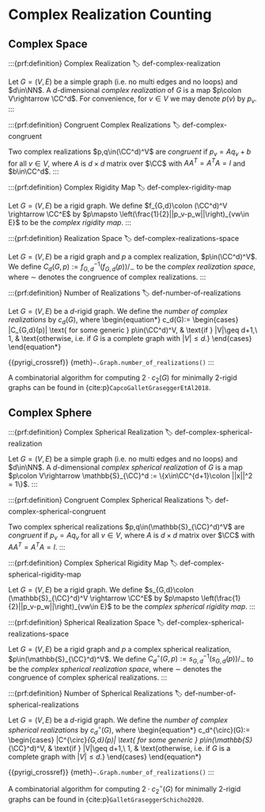 # Complex Realization Counting

## Complex Space

:::{prf:definition} Complex Realization
:label: def-complex-realization

Let $G=(V,E)$ be a simple graph (i.e. no multi edges and no loops) and $d\in\NN$.
A $d$-dimensional _complex realization_ of $G$ is a map $p\colon V\rightarrow \CC^d$.
For convenience, for $v \in V$ we may denote $p(v)$ by $p_v$.
:::

:::{prf:definition} Congruent Complex Realizations
:label: def-complex-congruent

Two complex realizations $p,q\in(\CC^d)^V$ are _congruent_ if $p_v = A q_v + b$ for all $v\in V$, where $A$ is $d\times d$ matrix over $\CC$ with $AA^T=A^TA=I$ and $b\in\CC^d$.
:::

:::{prf:definition} Complex Rigidity Map
:label: def-complex-rigidity-map

Let $G=(V,E)$ be a rigid graph.
We define $f_{G,d}\colon (\CC^d)^V \rightarrow \CC^E$ by $p\mapsto \left(\frac{1}{2}||p_v-p_w||\right)_{vw\in E}$ to be the _complex rigidity map_.
:::

:::{prf:definition} Realization Space
:label: def-complex-realizations-space

Let $G=(V,E)$ be a rigid graph and $p$ a complex realization, $p\in(\CC^d)^V$.
We define $C_d(G,p):=f^{-1}_{G,d}(f_{G,d}(p))/_\sim$ to be the _complex realization space_, where $\sim$ denotes the congruence of complex realizations.
:::

:::{prf:definition} Number of Realizations
:label: def-number-of-realizations

Let $G=(V,E)$ be a $d$-rigid graph.
We define the _number of complex realizations_ by $c_d(G)$, where
\begin{equation*}
    c_d(G):=
    \begin{cases}
        |C_{G,d}(p)| \text{ for some generic } p\in(\CC^d)^V, & \text{if } |V|\geq d+1,\\
        1, & \text{otherwise, i.e. if $G$ is a complete graph with $|V|\leq d$.}
    \end{cases}
\end{equation*}

{{pyrigi_crossref}} {meth}`~.Graph.number_of_realizations()`
:::

A combinatorial algorithm for computing $2\cdot c_2(G)$ for minimally $2$-rigid graphs can be found in {cite:p}`CapcoGalletGraseggerEtAl2018`.

## Complex Sphere

:::{prf:definition} Complex Spherical Realization
:label: def-complex-spherical-realization

Let $G=(V,E)$ be a simple graph (i.e. no multi edges and no loops) and $d\in\NN$.
A $d$-dimensional _complex spherical realization_ of $G$ is a map $p\colon V\rightarrow \mathbb{S}_{\CC}^d := \{x\in\CC^{d+1}\colon ||x||^2 = 1\}$.
:::

:::{prf:definition} Congruent Complex Spherical Realizations
:label: def-complex-spherical-congruent

Two complex spherical realizations $p,q\in(\mathbb{S}_{\CC}^d)^V$ are _congruent_ if $p_v = A q_v$ for all $v\in V$, where $A$ is $d\times d$ matrix over $\CC$ with $AA^T=A^TA=I$.
:::

:::{prf:definition} Complex Spherical Rigidity Map
:label: def-complex-spherical-rigidity-map

Let $G=(V,E)$ be a rigid graph.
We define $s_{G,d}\colon (\mathbb{S}_{\CC}^d)^V \rightarrow \CC^E$ by $p\mapsto \left(\frac{1}{2}||p_v-p_w||\right)_{vw\in E}$ to be the _complex spherical rigidity map_.
:::

:::{prf:definition} Spherical Realization Space
:label: def-complex-spherical-realizations-space

Let $G=(V,E)$ be a rigid graph and $p$ a complex spherical realization, $p\in(\mathbb{S}_{\CC}^d)^V$.
We define $C_d^{\circ}(G,p):=s^{-1}_{G,d}(s_{G,d}(p))/_\sim$ to be the _complex spherical realization space_, where $\sim$ denotes the congruence of complex spherical realizations.
:::

:::{prf:definition} Number of Spherical Realizations
:label: def-number-of-spherical-realizations

Let $G=(V,E)$ be a $d$-rigid graph.
We define the _number of complex spherical realizations_ by $c_d^{\circ}(G)$, where
\begin{equation*}
    c_d^{\circ}(G):=
    \begin{cases}
        |C^{\circ}_{G,d}(p)| \text{ for some generic } p\in(\mathbb{S}_{\CC}^d)^V, & \text{if } |V|\geq d+1,\\
        1, & \text{otherwise, i.e. if $G$ is a complete graph with $|V|\leq d$.}
    \end{cases}
\end{equation*}

{{pyrigi_crossref}} {meth}`~.Graph.number_of_realizations()`
:::

A combinatorial algorithm for computing $2\cdot c_2^{\circ}(G)$ for minimally $2$-rigid graphs can be found in {cite:p}`GalletGraseggerSchicho2020`.
